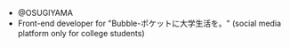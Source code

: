 - @OSUGIYAMA
- Front-end developer for "Bubble-ポケットに大学生活を。" (social media platform only for college students)
<!---
OSUGIYAMA/OSUGIYAMA is a ✨ special ✨ repository because its `README.md` (this file) appears on your GitHub profile.
You can click the Preview link to take a look at your changes.
--->
